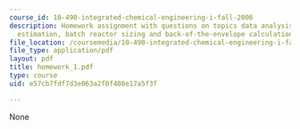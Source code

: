 ```yaml
---
course_id: 10-490-integrated-chemical-engineering-i-fall-2006
description: Homework assignment with questions on topics data analysis, parameter
  estimation, batch reactor sizing and back-of-the-envelope calculation.
file_location: /coursemedia/10-490-integrated-chemical-engineering-i-fall-2006/e57cb7fdf7d3e063a2f0f408e17a5f3f_homework_1.pdf
file_type: application/pdf
layout: pdf
title: homework_1.pdf
type: course
uid: e57cb7fdf7d3e063a2f0f408e17a5f3f

---
```

None
